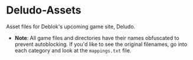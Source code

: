 # Deludo-Assets
Asset files for Deblok's upcoming game site, Deludo.
* **Note**: All game files and directories have their names obfuscated to prevent autoblocking.
If you'd like to see the original filenames, go into each category and look at the `mappings.txt` file.